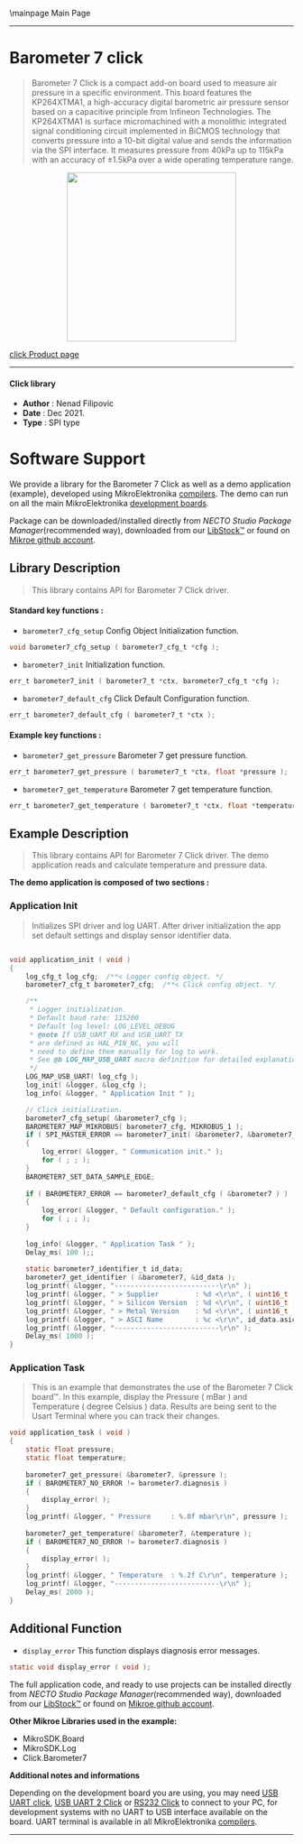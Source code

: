 \mainpage Main Page

---
# Barometer 7 click

> Barometer 7 Click is a compact add-on board used to measure air pressure in a specific environment. This board features the KP264XTMA1, a high-accuracy digital barometric air pressure sensor based on a capacitive principle from Infineon Technologies. The KP264XTMA1 is surface micromachined with a monolithic integrated signal conditioning circuit implemented in BiCMOS technology that converts pressure into a 10-bit digital value and sends the information via the SPI interface. It measures pressure from 40kPa up to 115kPa with an accuracy of ±1.5kPa over a wide operating temperature range. 

<p align="center">
  <img src="https://download.mikroe.com/images/click_for_ide/barometer7_click.png" height=300px>
</p>

[click Product page](https://www.mikroe.com/barometer-7-click)

---


#### Click library

- **Author**        : Nenad Filipovic
- **Date**          : Dec 2021.
- **Type**          : SPI type


# Software Support

We provide a library for the Barometer 7 Click
as well as a demo application (example), developed using MikroElektronika
[compilers](https://www.mikroe.com/necto-studio).
The demo can run on all the main MikroElektronika [development boards](https://www.mikroe.com/development-boards).

Package can be downloaded/installed directly from *NECTO Studio Package Manager*(recommended way), downloaded from our [LibStock&trade;](https://libstock.mikroe.com) or found on [Mikroe github account](https://github.com/MikroElektronika/mikrosdk_click_v2/tree/master/clicks).

## Library Description

> This library contains API for Barometer 7 Click driver.

#### Standard key functions :

- `barometer7_cfg_setup` Config Object Initialization function.
```c
void barometer7_cfg_setup ( barometer7_cfg_t *cfg );
```

- `barometer7_init` Initialization function.
```c
err_t barometer7_init ( barometer7_t *ctx, barometer7_cfg_t *cfg );
```

- `barometer7_default_cfg` Click Default Configuration function.
```c
err_t barometer7_default_cfg ( barometer7_t *ctx );
```

#### Example key functions :

- `barometer7_get_pressure` Barometer 7 get pressure function.
```c
err_t barometer7_get_pressure ( barometer7_t *ctx, float *pressure );
```

- `barometer7_get_temperature` Barometer 7 get temperature function.
```c
err_t barometer7_get_temperature ( barometer7_t *ctx, float *temperature );
```

## Example Description

> This library contains API for Barometer 7 Click driver.
> The demo application reads and calculate temperature and pressure data.

**The demo application is composed of two sections :**

### Application Init

> Initializes SPI driver and log UART.
> After driver initialization the app set default settings 
> and display sensor identifier data.

```c

void application_init ( void )
{
    log_cfg_t log_cfg;  /**< Logger config object. */
    barometer7_cfg_t barometer7_cfg;  /**< Click config object. */

    /** 
     * Logger initialization.
     * Default baud rate: 115200
     * Default log level: LOG_LEVEL_DEBUG
     * @note If USB_UART_RX and USB_UART_TX 
     * are defined as HAL_PIN_NC, you will 
     * need to define them manually for log to work. 
     * See @b LOG_MAP_USB_UART macro definition for detailed explanation.
     */
    LOG_MAP_USB_UART( log_cfg );
    log_init( &logger, &log_cfg );
    log_info( &logger, " Application Init " );

    // Click initialization.
    barometer7_cfg_setup( &barometer7_cfg );
    BAROMETER7_MAP_MIKROBUS( barometer7_cfg, MIKROBUS_1 );
    if ( SPI_MASTER_ERROR == barometer7_init( &barometer7, &barometer7_cfg ) )
    {
        log_error( &logger, " Communication init." );
        for ( ; ; );
    }
    BAROMETER7_SET_DATA_SAMPLE_EDGE;
    
    if ( BAROMETER7_ERROR == barometer7_default_cfg ( &barometer7 ) )
    {
        log_error( &logger, " Default configuration." );
        for ( ; ; );
    }
    
    log_info( &logger, " Application Task " );
    Delay_ms( 100 );;
    
    static barometer7_identifier_t id_data;
    barometer7_get_identifier ( &barometer7, &id_data );
    log_printf( &logger, "--------------------------\r\n" );
    log_printf( &logger, " > Supplier         : %d <\r\n", ( uint16_t ) id_data.supplier );
    log_printf( &logger, " > Silicon Version  : %d <\r\n", ( uint16_t ) id_data.silicon_version );
    log_printf( &logger, " > Metal Version    : %d <\r\n", ( uint16_t ) id_data.metal_version );
    log_printf( &logger, " > ASCI Name        : %c <\r\n", id_data.asic_name );
    log_printf( &logger, "--------------------------\r\n" );
    Delay_ms( 1000 );
}

```

### Application Task

> This is an example that demonstrates the use of the Barometer 7 Click board™.
> In this example, display the Pressure ( mBar ) and Temperature ( degree Celsius ) data.
> Results are being sent to the Usart Terminal where you can track their changes.

```c
void application_task ( void )
{
    static float pressure; 
    static float temperature;
    
    barometer7_get_pressure( &barometer7, &pressure );
    if ( BAROMETER7_NO_ERROR != barometer7.diagnosis )
    {
        display_error( );
    }
    log_printf( &logger, " Pressure     : %.0f mbar\r\n", pressure );
    
    barometer7_get_temperature( &barometer7, &temperature );
    if ( BAROMETER7_NO_ERROR != barometer7.diagnosis )
    {
        display_error( );   
    }
    log_printf( &logger, " Temperature  : %.2f C\r\n", temperature );
    log_printf( &logger, "--------------------------\r\n" );
    Delay_ms( 2000 );
}
```

## Additional Function

- `display_error` This function displays diagnosis error messages.
```c
static void display_error ( void );
```

The full application code, and ready to use projects can be installed directly from *NECTO Studio Package Manager*(recommended way), downloaded from our [LibStock&trade;](https://libstock.mikroe.com) or found on [Mikroe github account](https://github.com/MikroElektronika/mikrosdk_click_v2/tree/master/clicks).

**Other Mikroe Libraries used in the example:**

- MikroSDK.Board
- MikroSDK.Log
- Click.Barometer7

**Additional notes and informations**

Depending on the development board you are using, you may need
[USB UART click](https://www.mikroe.com/usb-uart-click),
[USB UART 2 Click](https://www.mikroe.com/usb-uart-2-click) or
[RS232 Click](https://www.mikroe.com/rs232-click) to connect to your PC, for
development systems with no UART to USB interface available on the board. UART
terminal is available in all MikroElektronika
[compilers](https://shop.mikroe.com/compilers).

---

